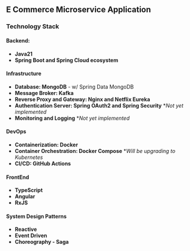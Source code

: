 ## E Commerce Microservice Application

### Technology Stack

#### Backend:
  - **Java21**
  - **Spring Boot and Spring Cloud ecosystem**

#### Infrastructure
  - **Database: MongoDB** - w/ Spring Data MongoDB
  - **Message Broker: Kafka**
  - **Reverse Proxy and Gateway: Nginx and Netflix Eureka**
  - **Authentication Server: Spring OAuth2 and Spring Security** **Not yet implemented*
  - **Monitoring and Logging** **Not yet implemented*

#### DevOps
  - **Containerization: Docker**
  - **Container Orchestration: Docker Compose** **Will be upgrading to Kubernetes*
  - **CI/CD: GitHub Actions**

#### FrontEnd
  - **TypeScript**
  - **Angular**
  - **RxJS**


#### System Design Patterns
  - **Reactive**
  - **Event Driven**
  - **Choreography - Saga**


